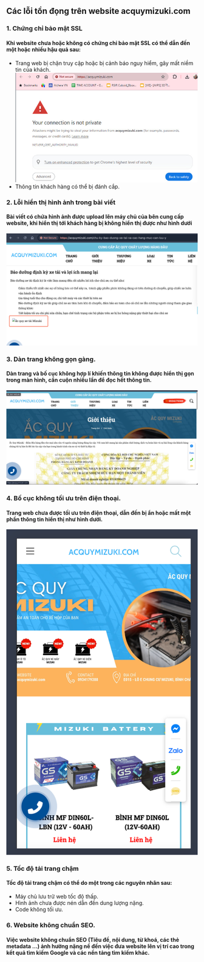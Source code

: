 ## Các lỗi tồn đọng trên website acquymizuki.com

### 1. Chứng chỉ bảo mật SSL

#### Khi website chưa hoặc không có chứng chỉ bảo mật SSL có thể dẫn đến một hoặc nhiều hậu quả sau:
- Trang web bị chặn truy cập hoặc bị cảnh báo nguy hiểm, gây mất niềm tin của khách.
![Không có chứng chỉ SSL](img/no-ssl.jpeg)
- Thông tin khách hàng có thể bị đánh cắp.

### 2. Lỗi hiển thị hình ảnh trong bài viết
#### Bài viết có chứa hình ảnh được upload lên máy chủ của bên cung cấp website, khi hiển thị tới khách hàng bị không hiển thị được như hình dưới
![Lỗi hiển thị hình ảnh trong bài viết](img/loi-hinh-anh.png)

### 3. Dàn trang không gọn gàng.
#### Dàn trang và bố cục không hợp lí khiến thông tin không được hiển thị gọn trong màn hình, cần cuộn nhiều lần để đọc hết thông tin.
![Bố cục không hợp lý](img/bo-cuc-hinh-anh.jpeg)

### 4. Bố cục không tối ưu trên điện thoại.
#### Trang web chưa được tối ưu trên điện thoại, dẫn đến bị ẩn hoặc mất một phần thông tin hiển thị như hình dưới.
![Giao diện điện thoại](img/giao-dien-mobile.png)

### 5. Tốc độ tải trang chậm
#### Tốc độ tải trang chậm có thể do một trong các nguyên nhân sau:
- Máy chủ lưu trữ web tốc độ thấp.
- Hình ảnh chưa được nén dẫn đến dung lượng nặng.
- Code không tối ưu.

### 6. Website không chuẩn SEO.
#### Việc website không chuẩn SEO (Tiêu đề, nội dung, từ khoá, các thẻ metadata ...) ảnh hưởng nặng nề đến việc đưa website lên vị trí cao trong kết quả tìm kiếm Google và các nền tảng tìm kiếm khác.